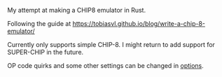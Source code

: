 My attempt at making a CHIP8 emulator in Rust.

Following the guide at https://tobiasvl.github.io/blog/write-a-chip-8-emulator/

Currently only supports simple CHIP-8. I might return to add support for SUPER-CHIP in the future.

OP code quirks and some other settings can be changed in [options](options.toml).
